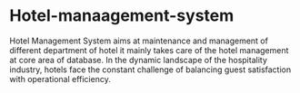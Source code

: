 # Hotel-manaagement-system
Hotel Management System aims at maintenance and management of different department of hotel it mainly takes care of the hotel management at core area of database. In the dynamic landscape of the hospitality industry, hotels face the constant challenge of balancing guest satisfaction with operational efficiency.  
